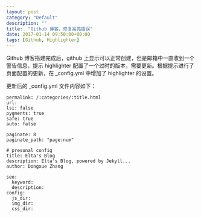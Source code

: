 ```yaml
---
layout: post
category: "Default"
description: ""
title:  "Github 博客，修复高亮错误"
date: 2017-01-14 09:50:00+00:00
tags: [Github, Highlighter]
---
```


Github 博客搭建完成后，github 上显示可以正常创建，但是邮箱中一直收到一个警告信息，提示 highlighter 配置了一个过时的版本，需要更新。根据提示进行了页面配置的更新，在 _config.yml 中增加了 highlighter 的设置。

更新后的 _config.yml 文件内容如下：

```
permalink: /:categories/:title.html
url: 
lsi: false
pygments: true
safe: true
auto: false 

paginate: 8
paginate_path: "page:num"

# presonal config
title: Elta's Blog
description: Elta's Blog, powered by Jekyll...
author: Dongxue Zhang

seo: 
  keyword: 
  description: 
config:
  js_dir:
  img_dir:
  css_dir:
```
